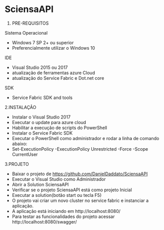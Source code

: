 # SciensaAPI
1. PRE-REQUISITOS

Sistema Operacional
- Windows 7 SP 2+ ou superior
- Preferencialmente utilizar o Windows 10

IDE

- Visual Studio 2015 ou 2017
- atualização de ferramentas azure Cloud
- atualização do Service Fabric e Dot.net core

SDK

- Service Fabric SDK and tools

2.INSTALAÇÂO

- Instalar o Visual Studio 2017
- Executar o update para azure cloud
- Habilitar a execução de scripts do PowerShell
- Instalar o Service Fabric SDK
- Executar o PowerShell como administrador e rodar a linha de comando abaixo:
- Set-ExecutionPolicy -ExecutionPolicy Unrestricted -Force -Scope CurrentUser

3.PROJETO

- Baixar o projeto de https://github.com/DanielDaddato/SciensaAPI
- Executar o Visual Studio como Administrador
- Abrir a Solution SciensaAPI
- Verificar se o projeto SciensaAPI está como projeto Inicial
- Executar a solution(botão start ou tecla F5)
- O projeto vai criar um novo cluster no service fabric e instanciar a aplicação.
- A aplicação está iniciando em http://localhost:8080/ 
- Para testar as funcionalidades do projeto acessar http://localhost:8080/swagger/ 

